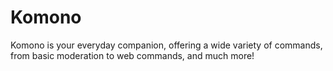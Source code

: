 # Komono
Komono is your everyday companion, offering a wide variety of commands, from basic moderation to web commands, and much more!
